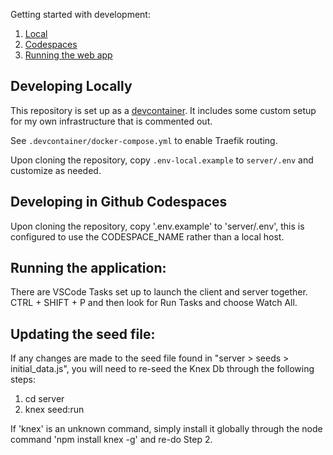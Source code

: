 Getting started with development:
1. [Local](#developing-locally)
2. [Codespaces](#developing-in-github-codespaces)
3. [Running the web app](#running-the-application)

## Developing Locally

This repository is set up as a [devcontainer](https://code.visualstudio.com/docs/devcontainers/containers). It includes some custom setup for my own infrastructure that is commented out.

See `.devcontainer/docker-compose.yml` to enable Traefik routing. 

Upon cloning the repository, copy `.env-local.example` to `server/.env` and customize as needed.  

## Developing in Github Codespaces

Upon cloning the repository, copy '.env.example' to 'server/.env', this is configured to use the CODESPACE_NAME rather than a local host.

## Running the application:

There are VSCode Tasks set up to launch the client and server together. CTRL + SHIFT + P and then look for Run Tasks and choose Watch All.

## Updating the seed file:

If any changes are made to the seed file found in "server > seeds > initial_data.js", you will need to re-seed the Knex Db through the following steps:
1. cd server
2. knex seed:run  

If 'knex' is an unknown command, simply install it globally through the node command 'npm install knex -g' and re-do Step 2.
